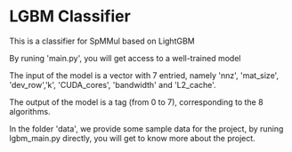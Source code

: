 # LGBM Classifier
This is a classifier for SpMMul based on LightGBM

By runing 'main.py', you will get access to a well-trained model 

The input of the model is a vector with 7 entried, namely 'nnz', 'mat_size', 'dev_row','k', 'CUDA_cores', 'bandwidth' and 'L2_cache'.

The output of the model is a tag (from 0 to 7), corresponding to the 8 algorithms.

In the folder 'data', we provide some sample data for the project, by runing lgbm_main.py directly, you will get to know more about the project.
